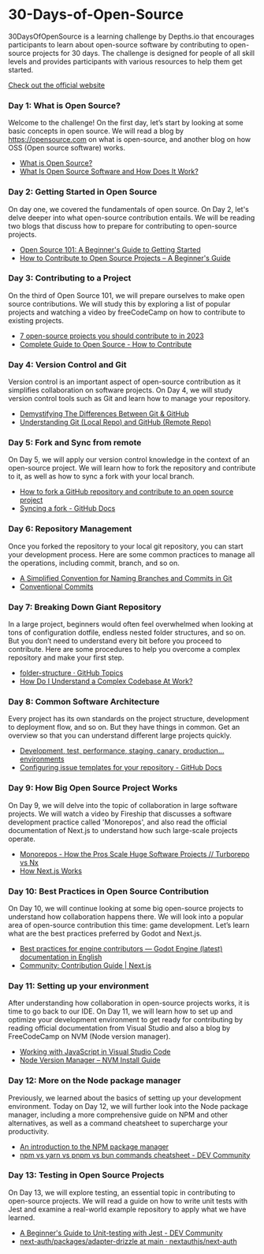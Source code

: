 # 30-Days-of-Open-Source

30DaysOfOpenSource is a learning challenge by Depths.io that encourages participants to learn about open-source software by contributing to open-source projects for 30 days. The challenge is designed for people of all skill levels and provides participants with various resources to help them get started.

[Check out the official website](https://depths.so/events/30daysopensource)

### Day 1: What is Open Source?
Welcome to the challenge! On the first day, let’s start by looking at some basic concepts in open source. We will read a blog by https://opensource.com on what is open-source, and another blog on how OSS (Open source software) works.

- [What is Open Source?](https://opensource.com/resources/what-open-source)
- [What Is Open Source Software and How Does It Work?](https://www.synopsys.com/glossary/what-is-open-source-software.html)

### Day 2: Getting Started in Open Source
On day one, we covered the fundamentals of open source. On Day 2, let's delve deeper into what open-source contribution entails. We will be reading two blogs that discuss how to prepare for contributing to open-source projects.

- [Open Source 101: A Beginner's Guide to Getting Started](https://dev.to/opensauced/open-source-101-a-beginners-guide-to-getting-started-37fb)
- [How to Contribute to Open Source Projects – A Beginner's Guide](https://www.freecodecamp.org/news/how-to-contribute-to-open-source-projects-beginners-guide/)

### Day 3: Contributing to a Project
On the third of Open Source 101, we will prepare ourselves to make open source contributions. We will study this by exploring a list of popular projects and watching a video by freeCodeCamp on how to contribute to existing projects.

- [7 open-source projects you should contribute to in 2023](https://dev.to/github20k/7-open-source-projects-you-should-contribute-to-in-2023-1nph)
- [Complete Guide to Open Source - How to Contribute](https://www.youtube.com/watch?v=yzeVMecydCE&ab_channel=freeCodeCamp.org)

### Day 4: Version Control and Git
Version control is an important aspect of open-source contribution as it simplifies collaboration on software projects. On Day 4, we will study version control tools such as Git and learn how to manage your repository.

- [Demystifying The Differences Between Git & GitHub](https://medium.com/edureka/git-vs-github-67c511d09d3e)
- [Understanding Git (Local Repo) and GitHub (Remote Repo)](https://medium.com/swlh/git-local-repo-and-github-remote-repo-eae1c948fbf5)



### Day 5: Fork and Sync from remote
On Day 5, we will apply our version control knowledge in the context of an open-source project. We will learn how to fork the repository and contribute to it, as well as how to sync a fork with your local branch.

- [How to fork a GitHub repository and contribute to an open source project ](https://sqldbawithabeard.com/2019/11/29/how-to-fork-a-github-repository-and-contribute-to-an-open-source-project/?utm_source=dlvr.it&utm_medium=facebook)
- [Syncing a fork - GitHub Docs](https://docs.github.com/en/pull-requests/collaborating-with-pull-requests/working-with-forks/syncing-a-fork)


### Day 6: Repository Management
Once you forked the repository to your local git repository, you can start your development process. Here are some common practices to manage all the operations, including commit, branch, and so on.

- [A Simplified Convention for Naming Branches and Commits in Git ](https://dev.to/varbsan/a-simplified-convention-for-naming-branches-and-commits-in-git-il4)
- [Conventional Commits](https://www.conventionalcommits.org/en/v1.0.0/)

### Day 7: Breaking Down Giant Repository
In a large project, beginners would often feel overwhelmed when looking at tons of configuration dotfile, endless nested folder structures, and so on. But you don’t need to understand every bit before you proceed to contribute. Here are some procedures to help you overcome a complex repository and make your first step.

- [folder-structure · GitHub Topics](https://github.com/topics/folder-structure)
- [How Do I Understand a Complex Codebase At Work?](https://www.youtube.com/watch?v=FErIfEd3IHI)

### Day 8: Common Software Architecture
Every project has its own standards on the project structure, development to deployment flow, and so on. But they have things in common. Get an overview so that you can understand different large projects quickly.

- [Development, test, performance, staging, canary, production… environments](https://walmyrlimaesilv.medium.com/development-test-performance-staging-canary-production-environments-a26c03509fa8)
- [Configuring issue templates for your repository - GitHub Docs](https://docs.github.com/en/communities/using-templates-to-encourage-useful-issues-and-pull-requests/configuring-issue-templates-for-your-repository)

### Day 9: How Big Open Source Project Works

On Day 9, we will delve into the topic of collaboration in large software projects. We will watch a video by Fireship that discusses a software development practice called 'Monorepos', and also read the official documentation of Next.js to understand how such large-scale projects operate.

- [Monorepos - How the Pros Scale Huge Software Projects // Turborepo vs Nx](https://www.youtube.com/watch?v=9iU_IE6vnJ8&ab_channel=Fireship)
- [How Next.js Works](https://nextjs.org/learn/foundations/how-nextjs-works)

### Day 10: Best Practices in Open Source Contribution
On Day 10, we will continue looking at some big open-source projects to understand how collaboration happens there. We will look into a popular area of open-source contribution this time: game development. Let’s learn what are the best practices preferred by Godot and Next.js.

- [Best practices for engine contributors — Godot Engine (latest) documentation in English](https://docs.godotengine.org/en/latest/contributing/development/best_practices_for_engine_contributors.html)
- [Community: Contribution Guide | Next.js](https://nextjs.org/docs/community/contribution-guide)

### Day 11: Setting up your environment
After understanding how collaboration in open-source projects works, it is time to go back to our IDE. On Day 11, we will learn how to set up and optimize your development environment to get ready for contributing by reading official documentation from Visual Studio and also a blog by FreeCodeCamp on NVM (Node version manager).

- [Working with JavaScript in Visual Studio Code](https://code.visualstudio.com/docs/nodejs/working-with-javascript#_intellisense)
- [Node Version Manager – NVM Install Guide](https://www.freecodecamp.org/news/node-version-manager-nvm-install-guide/)

### Day 12: More on the Node package manager
Previously, we learned about the basics of setting up your development environment. Today on Day 12, we will further look into the Node package manager, including a more comprehensive guide on NPM and other alternatives, as well as a command cheatsheet to supercharge your productivity.

- [An introduction to the NPM package manager](https://nodejs.dev/en/learn/an-introduction-to-the-npm-package-manager/)
- [npm vs yarn vs pnpm vs bun commands cheatsheet - DEV Community](https://dev.to/equiman/npm-vs-yarn-vs-pnpm-commands-cheatsheet-3el8)

### Day 13: Testing in Open Source Projects
On Day 13, we will explore testing, an essential topic in contributing to open-source projects. We will read a guide on how to write unit tests with Jest and examine a real-world example repository to apply what we have learned.

- [A Beginner's Guide to Unit-testing with Jest - DEV Community](https://dev.to/dsasse07/a-beginner-s-guide-to-unit-testing-with-jest-45cc)
- [next-auth/packages/adapter-drizzle at main · nextauthjs/next-auth](https://github.com/nextauthjs/next-auth/tree/main/packages/adapter-drizzle)



